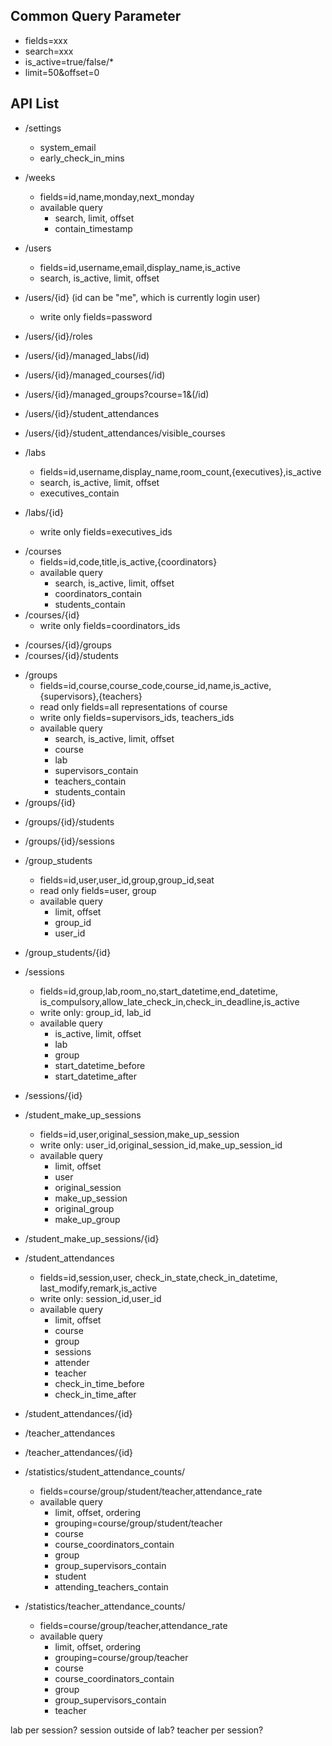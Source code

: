 ## Common Query Parameter
- fields=xxx
- search=xxx
- is_active=true/false/*
- limit=50&offset=0
## API List
- /settings
  - system_email
  - early_check_in_mins

- /weeks
  - fields=id,name,monday,next_monday
  - available query
    - search, limit, offset
    - contain_timestamp

- /users
  - fields=id,username,email,display_name,is_active
  - search, is_active, limit, offset
- /users/{id} (id can be "me", which is currently login user)
  - write only fields=password
- /users/{id}/roles
<!-- - /users/{id}/coordinator_of_courses -->
<!-- - /users/{id}/student_of_courses -->
<!-- - /users/{id}/teacher_of_courses -->
<!-- - /users/{id}/supervisor_of_groups -->
<!-- - /users/{id}/student_of_groups -->
<!-- - /users/{id}/teacher_of_groups -->
<!-- - /users/{id}/executive_of_labs 
<!-- - /users/{id}/student_make_up_sessions -->
- /users/{id}/managed_labs(/id)
- /users/{id}/managed_courses(/id)
- /users/{id}/managed_groups?course=1&(/id)
- /users/{id}/student_attendances
- /users/{id}/student_attendances/visible_courses


- /labs
  - fields=id,username,display_name,room_count,{executives},is_active
  - search, is_active, limit, offset
  - executives_contain
- /labs/{id}
  - write only fields=executives_ids
<!-- - /labs/{id}/executives -->
<!-- - /labs/{id}/executives/{id} -->
<!-- - /labs/{id}/groups -->
<!-- - /labs/{id}/sessions -->


- /courses
  - fields=id,code,title,is_active,{coordinators}
  - available query
    - search, is_active, limit, offset
    - coordinators_contain
    - students_contain
- /courses/{id}
  - write only fields=coordinators_ids
<!-- - /courses/{id}/coordinators -->
<!-- - /courses/{id}/coordinators/{id} -->
- /courses/{id}/groups
- /courses/{id}/students
<!-- - /courses/{id}/teachers -->


- /groups
  - fields=id,course,course_code,course_id,name,is_active,{supervisors},{teachers}
  - read only fields=all representations of course
  - write only fields=supervisors_ids, teachers_ids
  - available query
    - search, is_active, limit, offset
    - course
    - lab
    - supervisors_contain
    - teachers_contain
    - students_contain
- /groups/{id}
<!-- - /groups/{id}/supervisors -->
<!-- - /groups/{id}/supervisors/{id} -->
<!-- - /groups/{id}/teachers -->
<!-- - /groups/{id}/teachers/{id} -->
- /groups/{id}/students
- /groups/{id}/sessions

- /group_students
  - fields=id,user,user_id,group,group_id,seat
  - read only fields=user, group
  - available query
    - limit, offset
    - group_id
    - user_id
- /group_students/{id}


- /sessions
  - fields=id,group,lab,room_no,start_datetime,end_datetime,
           is_compulsory,allow_late_check_in,check_in_deadline,is_active
  - write only: group_id, lab_id
  - available query
    - is_active, limit, offset
    - lab
    - group
    - start_datetime_before
    - start_datetime_after
- /sessions/{id}

- /student_make_up_sessions
  - fields=id,user,original_session,make_up_session
  - write only: user_id,original_session_id,make_up_session_id
  - available query
    - limit, offset
    - user
    - original_session
    - make_up_session
    - original_group
    - make_up_group
- /student_make_up_sessions/{id}


- /student_attendances
  - fields=id,session,user,
           check_in_state,check_in_datetime,
           last_modify,remark,is_active
  - write only: session_id,user_id
  - available query
    - limit, offset
    - course
    - group
    - sessions
    - attender
    - teacher
    - check_in_time_before
    - check_in_time_after
- /student_attendances/{id}
- /teacher_attendances
- /teacher_attendances/{id}


- /statistics/student_attendance_counts/
  - fields=course/group/student/teacher,attendance_rate
  - available query
    - limit, offset, ordering
    - grouping=course/group/student/teacher
    - course
    - course_coordinators_contain
    - group
    - group_supervisors_contain
    - student
    - attending_teachers_contain


- /statistics/teacher_attendance_counts/
  - fields=course/group/teacher,attendance_rate
  - available query
    - limit, offset, ordering
    - grouping=course/group/teacher
    - course
    - course_coordinators_contain
    - group
    - group_supervisors_contain
    - teacher

lab per session? session outside of lab?
teacher per session?